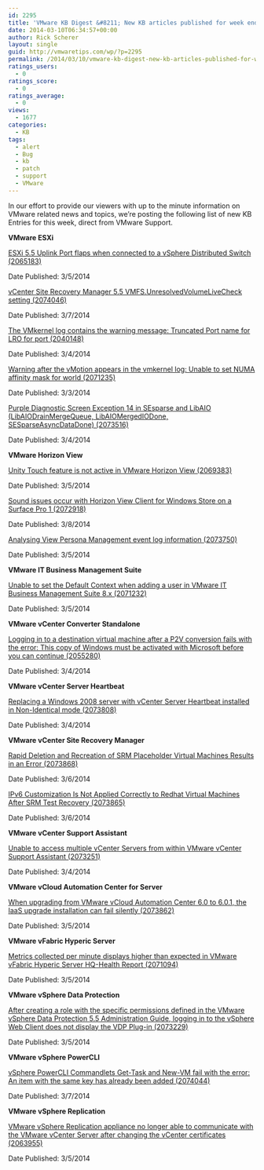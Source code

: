```yaml
---
id: 2295
title: 'VMware KB Digest &#8211; New KB articles published for week ending 3/8/14'
date: 2014-03-10T06:34:57+00:00
author: Rick Scherer
layout: single
guid: http://vmwaretips.com/wp/?p=2295
permalink: /2014/03/10/vmware-kb-digest-new-kb-articles-published-for-week-ending-3814/
ratings_users:
  - 0
ratings_score:
  - 0
ratings_average:
  - 0
views:
  - 1677
categories:
  - KB
tags:
  - alert
  - Bug
  - kb
  - patch
  - support
  - VMware
---
```

In our effort to provide our viewers with up to the minute information on VMware related news and topics, we&#8217;re posting the following list of new KB Entries for this week, direct from VMware Support.

<!--more-->

**VMware ESXi**
  
[ESXi 5.5 Uplink Port flaps when connected to a vSphere Distributed Switch (2065183)](http://bit.ly/1itd8cT)
  
Date Published: 3/5/2014
  
[vCenter Site Recovery Manager 5.5 VMFS.UnresolvedVolumeLiveCheck setting (2074046)](http://bit.ly/1itda4J)
  
Date Published: 3/7/2014
  
[The VMkernel log contains the warning message: Truncated Port name for LRO for port (2040148)](http://bit.ly/1g0KcRS)
  
Date Published: 3/4/2014
  
[Warning after the vMotion appears in the vmkernel log: Unable to set NUMA affinity mask for world (2071235)](http://bit.ly/1itdal0)
  
Date Published: 3/3/2014
  
[Purple Diagnostic Screen Exception 14 in SEsparse and LibAIO (LibAIODrainMergeQueue, LibAIOMergedIODone, SESparseAsyncDataDone) (2073516)](http://bit.ly/1g0KcRV)
  
Date Published: 3/4/2014

**VMware Horizon View**
  
[Unity Touch feature is not active in VMware Horizon View (2069383)](http://bit.ly/1itdal4)
  
Date Published: 3/5/2014
  
[Sound issues occur with Horizon View Client for Windows Store on a Surface Pro 1 (2072918)](http://bit.ly/1itd8d4)
  
Date Published: 3/8/2014
  
[Analysing View Persona Management event log information (2073750)](http://bit.ly/1itdal7)
  
Date Published: 3/5/2014

**VMware IT Business Management Suite**
  
[Unable to set the Default Context when adding a user in VMware IT Business Management Suite 8.x (2071232)](http://bit.ly/1g0Kd8e)
  
Date Published: 3/5/2014

**VMware vCenter Converter Standalone**
  
[Logging in to a destination virtual machine after a P2V conversion fails with the error: This copy of Windows must be activated with Microsoft before you can continue (2055280)](http://bit.ly/1g0KeZZ)
  
Date Published: 3/4/2014

**VMware vCenter Server Heartbeat**
  
[Replacing a Windows 2008 server with vCenter Server Heartbeat installed in Non-Identical mode (2073808)](http://bit.ly/1g0Kd8g)
  
Date Published: 3/4/2014

**VMware vCenter Site Recovery Manager**
  
[Rapid Deletion and Recreation of SRM Placeholder Virtual Machines Results in an Error (2073868)](http://bit.ly/1itd8d9)
  
Date Published: 3/6/2014
  
[IPv6 Customization Is Not Applied Correctly to Redhat Virtual Machines After SRM Test Recovery (2073865)](http://bit.ly/1itdb8w)
  
Date Published: 3/6/2014

**VMware vCenter Support Assistant**
  
[Unable to access multiple vCenter Servers from within VMware vCenter Support Assistant (2073251)](http://bit.ly/1g0Kd8n)
  
Date Published: 3/4/2014

**VMware vCloud Automation Center for Server**
  
[When upgrading from VMware vCloud Automation Center 6.0 to 6.0.1, the IaaS upgrade installation can fail silently (2073862)](http://bit.ly/1g0Kfgo)
  
Date Published: 3/5/2014

**VMware vFabric Hyperic Server**
  
[Metrics collected per minute displays higher than expected in VMware vFabric Hyperic Server HQ-Health Report (2071094)](http://bit.ly/1g0Kd8o)
  
Date Published: 3/5/2014

**VMware vSphere Data Protection**
  
[After creating a role with the specific permissions defined in the VMware vSphere Data Protection 5.5 Administration Guide, logging in to the vSphere Web Client does not display the VDP Plug-in (2073229)](http://bit.ly/1itdaBv)
  
Date Published: 3/5/2014

**VMware vSphere PowerCLI**
  
[vSphere PowerCLI Commandlets Get-Task and New-VM fail with the error: An item with the same key has already been added (2074044)](http://bit.ly/1g0Kd8v)
  
Date Published: 3/7/2014

**VMware vSphere Replication**
  
[VMware vSphere Replication appliance no longer able to communicate with the VMware vCenter Server after changing the vCenter certificates (2063955)](http://bit.ly/1itdb8J)
  
Date Published: 3/5/2014